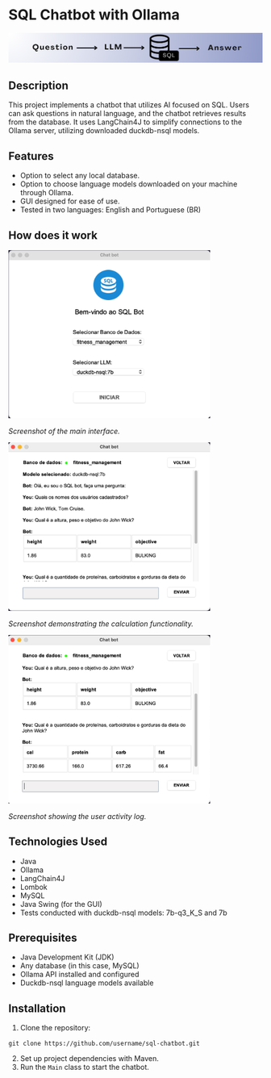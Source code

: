 # SQL Chatbot with Ollama

![Imagem chat bot sql](src/main/resources/static/img/sql-chat-bot.png)

## Description
This project implements a chatbot that utilizes AI focused on SQL. Users can ask questions in natural language, and the chatbot retrieves results from the database. It uses LangChain4J to simplify connections to the Ollama server, utilizing downloaded duckdb-nsql models.

## Features

- Option to select any local database.
- Option to choose language models downloaded on your machine through Ollama.
- GUI designed for ease of use.
- Tested in two languages: English and Portuguese (BR)

## How does it work

<img src="src/main/resources/static/img/ex1.png" alt="Example 1" width="400"/>

*Screenshot of the main interface.*

<img src="src/main/resources/static/img/ex2.png" alt="Example 2" width="400"/>

*Screenshot demonstrating the calculation functionality.*

<img src="src/main/resources/static/img/ex3.png" alt="Example 3" width="400"/>

*Screenshot showing the user activity log.*



## Technologies Used

- Java
- Ollama
- LangChain4J
- Lombok
- MySQL
- Java Swing (for the GUI)
- Tests conducted with duckdb-nsql models: 7b-q3_K_S and 7b

## Prerequisites

- Java Development Kit (JDK)
- Any database (in this case, MySQL)
- Ollama API installed and configured
- Duckdb-nsql language models available

## Installation

1. Clone the repository:
```
git clone https://github.com/username/sql-chatbot.git
```
2. Set up project dependencies with Maven.
3. Run the `Main` class to start the chatbot.
